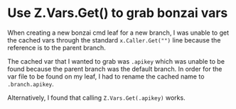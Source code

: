 # Use Z.Vars.Get() to grab bonzai vars

When creating a new bonzai cmd leaf for a new branch, I was unable to get the cached vars
through the standard `x.Caller.Get("")` line because the reference is to the parent branch.

The cached var that I wanted to grab was `.apikey` which was unable to be found because the parent
branch was the default branch. In order for the var file to be found on my leaf, I had to rename the
cached name to `.branch.apikey`.

Alternatively, I found that calling `Z.Vars.Get(.apikey)` works.
